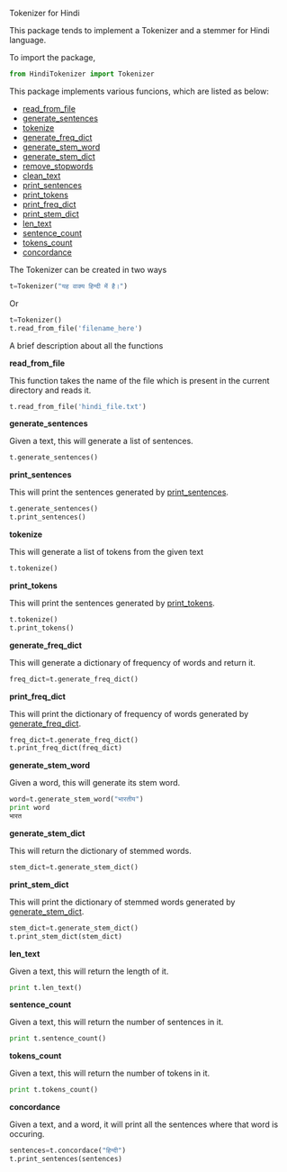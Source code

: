 Tokenizer for Hindi

This package tends to implement a Tokenizer and a stemmer for Hindi language.

To import the package,
```python
from HindiTokenizer import Tokenizer
```

This package implements various funcions, which are listed as below:

* [read_from_file](#readfromfile)
* [generate_sentences](#gensen)
* [tokenize](#tokenize)
* [generate_freq_dict](#genfreq)
* [generate_stem_word](#genstem)
* [generate_stem_dict](#genstemdict)
* [remove_stopwords]()
* [clean_text]()
* [print_sentences](#printsen)
* [print_tokens](#printokens)
* [print_freq_dict](#printfreqdict)
* [print_stem_dict](#printstemdict)
* [len_text](#lentext)
* [sentence_count](#sentcount)
* [tokens_count](#tokencount)
* [concordance](#concordance)

The Tokenizer can be created in two ways
```python
t=Tokenizer("यह वाक्य हिन्दी में है।")
```
Or
```python
t=Tokenizer()
t.read_from_file('filename_here')
```

A brief description about all the functions

<a name="readfromfile">**read_from_file**</a>

This function takes the name of the file which is present in the current directory and reads it.

```python
t.read_from_file('hindi_file.txt')
```

<a name="gensen">**generate_sentences**</a>

Given a text, this will generate a list of sentences.

```python
t.generate_sentences()
```
<a name="printsen">**print_sentences**</a>

This will print the sentences generated by [print_sentences](#printsen).

```python
t.generate_sentences()
t.print_sentences()
```

<a name="tokenize">**tokenize**</a>

This will generate a list of tokens from the given text

```python
t.tokenize()
```

<a name="printokens">**print_tokens**</a>

This will print the sentences generated by [print_tokens](#printokens).

```python
t.tokenize()
t.print_tokens()
```

<a name="genfreq">**generate_freq_dict**</a>

This will generate a dictionary of frequency of words and return it.

```python
freq_dict=t.generate_freq_dict()
```
<a name="printfreqdict">**print_freq_dict**</a>

This will print the dictionary of frequency of words generated by [generate_freq_dict](#genfreq).

```python
freq_dict=t.generate_freq_dict()
t.print_freq_dict(freq_dict)
```
<a name="genstem">**generate_stem_word**</a>

Given a word, this will generate its stem word.


```python
word=t.generate_stem_word("भारतीय")
print word
भारत
```
<a name="genstemdict">**generate_stem_dict**</a>

This will return the dictionary of stemmed words.

```python
stem_dict=t.generate_stem_dict()
```

<a name="printstemdict">**print_stem_dict**</a>

This will print the dictionary of stemmed words generated by [generate_stem_dict](#genstemdict).

```python
stem_dict=t.generate_stem_dict()
t.print_stem_dict(stem_dict)
```

<a name="lentext">**len_text**</a>

Given a text, this will return the length of it.

```python
print t.len_text()
```
<a name="sentcount">**sentence_count**</a>

Given a text, this will return the number of sentences in it.

```python
print t.sentence_count()
```
<a name="tokencount">**tokens_count**</a>

Given a text, this will return the number of tokens in it.

```python
print t.tokens_count()
```
<a name="concordance">**concordance**</a>

Given a text, and a word, it will print all the sentences where that word is occuring.

```python
sentences=t.concordace("हिन्दी")
t.print_sentences(sentences)
```

